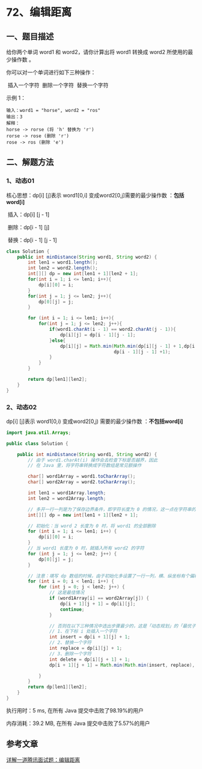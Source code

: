 # 72、编辑距离

## 一、题目描述

给你两个单词 word1 和 word2，请你计算出将 word1 转换成 word2 所使用的最少操作数 。

你可以对一个单词进行如下三种操作：

​		插入一个字符
​				删除一个字符
​				替换一个字符

示例 1：

```
输入：word1 = "horse", word2 = "ros"
输出：3
解释：
horse -> rorse (将 'h' 替换为 'r')
rorse -> rose (删除 'r')
rose -> ros (删除 'e')
```



## 二、解题方法

### 1、动态01

核心思想：dp[i] [j]表示 word1[0,i]  变成word2[0,j]需要的最少操作数   ：**包括word[i]**

​	插入：dp[i] [j - 1] 

​	删除：dp[i - 1] [j] 

​	替换：dp[i - 1] [j - 1] 

```java
class Solution {
    public int minDistance(String word1, String word2) {
        int len1 = word1.length();
        int len2 = word2.length();
        int[][] dp = new int[len1 + 1][len2 + 1];
        for(int i = 1; i <= len1; i++){
            dp[i][0] = i;
        }
        for(int j = 1; j <= len2; j++){
            dp[0][j] = j;
        }

        for (int i = 1; i <= len1; i++){
            for(int j = 1; j <= len2; j++){
                if(word1.charAt(i - 1) == word2.charAt(j - 1)){
                    dp[i][j] = dp[i - 1][j - 1];
                }else{
                    dp[i][j] = Math.min(Math.min(dp[i][j - 1] + 1,dp[i - 1][j] + 1),
                                        dp[i - 1][j - 1] +1);
                }
            }
        }

        return dp[len1][len2];
    }
}
```



### 2、动态02

dp[i] [j]表示 word1[0,i)  变成word2[0,j) 需要的最少操作数   ：**不包括word[i]**

```java
import java.util.Arrays;

public class Solution {

    public int minDistance(String word1, String word2) {
        // 由于 word1.charAt(i) 操作会去检查下标是否越界，因此
        // 在 Java 里，将字符串转换成字符数组是常见额操作

        char[] word1Array = word1.toCharArray();
        char[] word2Array = word2.toCharArray();

        int len1 = word1Array.length;
        int len2 = word2Array.length;

        // 多开一行一列是为了保存边界条件，即字符长度为 0 的情况，这一点在字符串的动态规划问题中比较常见
        int[][] dp = new int[len1 + 1][len2 + 1];

        // 初始化：当 word 2 长度为 0 时，将 word1 的全部删除
        for (int i = 1; i <= len1; i++) {
            dp[i][0] = i;
        }
        // 当 word1 长度为 0 时，就插入所有 word2 的字符
        for (int j = 1; j <= len2; j++) {
            dp[0][j] = j;
        }

        // 注意：填写 dp 数组的时候，由于初始化多设置了一行一列，横、纵坐标有个偏移
        for (int i = 0; i < len1; i++) {
            for (int j = 0; j < len2; j++) {
                // 这是最佳情况
                if (word1Array[i] == word2Array[j]) {
                    dp[i + 1][j + 1] = dp[i][j];
                    continue;
                }

                // 否则在以下三种情况中选出步骤最少的，这是「动态规划」的「最优子结构」
                // 1、在下标 i 处插入一个字符
                int insert = dp[i + 1][j] + 1;
                // 2、替换一个字符
                int replace = dp[i][j] + 1;
                // 3、删除一个字符
                int delete = dp[i][j + 1] + 1;
                dp[i + 1][j + 1] = Math.min(Math.min(insert, replace), delete);

            }
        }
        return dp[len1][len2];
    }
}
```

执行用时：5 ms, 在所有 Java 提交中击败了98.19%的用户

内存消耗：39.2 MB, 在所有 Java 提交中击败了5.57%的用户



## 参考文章

[详解一道腾讯面试题：编辑距离](https://mp.weixin.qq.com/s?__biz=MzAxODQxMDM0Mw==&mid=2247484484&idx=1&sn=74594297022c84952162a68b7f739133&chksm=9bd7fa4caca0735a1364dd13901311ecd6ec4913c8db05a1ff6cae8f069627eebe8d651bbeb1&scene=21#wechat_redirect)